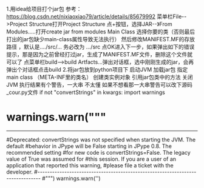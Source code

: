 1.用idea给项目打个jar包 参考：https://blog.csdn.net/njxiaoxiao79/article/details/85679992
菜单栏File-->Project Structure打开Project Structure
点+按钮，选择JAR--》From Modules.....打开create jar from modules
Main Class 选择你要的类（否则最后打出的jar包缺少main-class属性导致无法执行）
然后修改MANIFEST.MF的存放路径 ，默认是..../src/... 务必改为 .../src
点OK进入下一步，如果弹出如下的错误提示，那是因为之前曾经打过jar，生成了MANIFEST.MF文件，删除这个文件就可以了
点菜单栏build-->build Artfacts...弹出对话框，选中刚刚生成的jar，会再弹出个对话框点击build
2.将jar包放到python项目下
 启动JVM
 加载jar包
 指定main class  （META-INF里的类名）
 创建类实例对象
 引用jar包类中的方法
 关闭JVM
 执行结果有个警告，一大串 不太懂 如果不想看那一大串警告可以改下源码
 _cour.py文件
     if not "convertStrings" in kwargs:
        import warnings
#        warnings.warn("""
-------------------------------------------------------------------------------
#Deprecated: convertStrings was not specified when starting the JVM. The default
#behavior in JPype will be False starting in JPype 0.8. The recommended setting
#for new code is convertStrings=False.  The legacy value of True was assumed for
#this session. If you are a user of an application that reported this warning,
#please file a ticket with the developer.
#-------------------------------------------------------------------------------
#""")
        warnings.warn('')